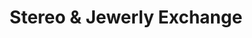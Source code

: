 ---
title: "Stereo & Jewerly Exchange"
url: /baltimore/stereo-and-jewerly-exchange/
shop: pawnbroker
---